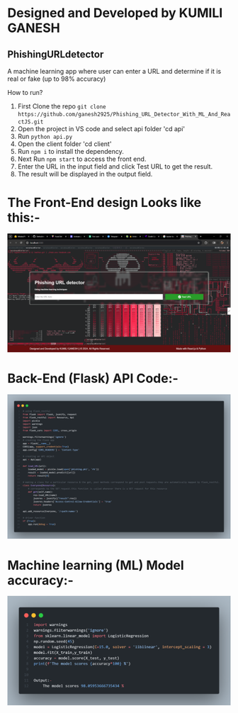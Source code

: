 # Designed and Developed by KUMILI GANESH
## PhishingURLdetector
A machine learning app where user can enter a URL and determine if it is real or fake (up to 98% accuracy)


How to run?
 1. First Clone the repo `git clone https://github.com/ganesh2925/Phishing_URL_Detector_With_ML_And_ReactJS.git`
 2. Open the project in VS code and select api folder 'cd api'
 3. Run `python api.py`
 4. Open the client folder 'cd client'
 5. Run `npm i` to install the dependency.
 6. Next Run `npm start` to access the front end.
 7. Enter the URL in the input field and click Test URL to get the result.
 8. The result will be displayed in the output field.


# The Front-End design Looks like this:-

![alt text](image.png)


# Back-End (Flask) API Code:-

![alt text](image-1.png)


# Machine learning (ML) Model accuracy:-


![alt text](image-2.png)
